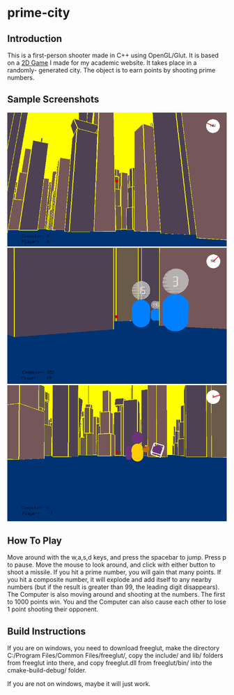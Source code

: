 # prime-city
## Introduction
This is a first-person shooter made in C++ using OpenGL/Glut. It 
is based on a [2D Game](https://www.uvm.edu/~mselia/primewar.html) 
I made for my academic website. It takes place in a randomly-
generated city. The object is to earn points by shooting prime
numbers. 

## Sample Screenshots
![](/screenshots/buildings.png)
![](/screenshots/numbers.png)
![](/screenshots/AI.png)

## How To Play
Move around with the w,a,s,d keys, and press the spacebar to jump.
Press p to pause. Move the mouse to look around, and click with 
either button to shoot a missile. If you hit a prime number, you 
will gain that many points. If you hit a composite number, it will
explode and add itself to any nearby numbers (but if the result is
greater than 99, the leading digit disappears). The Computer is also
moving around and shooting at the numbers. The first to 1000 points
win. You and the Computer can also cause each other to lose 1 point
shooting their opponent.

## Build Instructions
If you are on windows, you need to download freeglut, make the
directory C:/Program Files/Common Files/freeglut/, copy the 
include/ and lib/ folders from freeglut into there, and copy
freeglut.dll from freeglut/bin/ into the cmake-build-debug/ folder.

If you are not on windows, maybe it will just work.